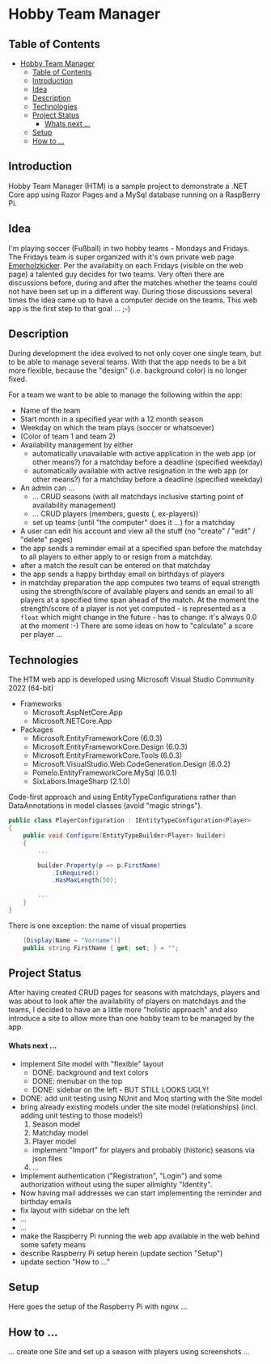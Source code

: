 # Hobby Team Manager

## Table of Contents
- [Hobby Team Manager](#hobby-team-manager)
  - [Table of Contents](#table-of-contents)
  - [Introduction](#introduction)
  - [Idea](#idea)
  - [Description](#description)
  - [Technologies](#technologies)
  - [Project Status](#project-status)
      - [Whats next ...](#whats-next-)
  - [Setup](#setup)
  - [How to ...](#how-to-)

## Introduction
Hobby Team Manager (HTM) is a sample project to demonstrate a .NET Core app using Razor Pages and a MySql database running on a RaspBerry Pi.

## Idea
I'm playing soccer (Fußball) in two hobby teams - Mondays and Fridays. The Fridays team is super organized with it's own private web page [Emerholzkicker](https://www.emerholzkicker.de/). Per the availabilty on each Fridays (visible on the web page) a talented guy decides for two teams. Very often there are discussions before, during and after the matches whether the teams could not have been set up in a different way. During those discussions several times the idea came up to have a computer decide on the teams. This web app is the first step to that goal ... ;-)

## Description
During development the idea evolved to not only cover one single team, but to be able to manage several teams. With that the app needs to be a bit more flexible, because the "design" (i.e. background color) is no longer fixed.

For a team we want to be able to manage the following within the app:
* Name of the team
* Start month in a specified year with a 12 month season
* Weekday on which the team plays (soccer or whatsoever)
* (Color of team 1 and team 2)
* Availability management by either
  * automatically unavailable with active application in the web app (or other means?) for a matchday before a deadline (specified weekday)
  * automatically available with active resignation in the web app (or other means?) for a matchday before a deadline (specified weekday)
* An admin can ...
  * ... CRUD seasons (with all matchdays inclusive starting point of availability management)
  * ... CRUD players (members, guests (, ex-players))
  * set up teams (until "the computer" does it ...) for a matchday
* A user can edit his account and view all the stuff (no "create" / "edit" / "delete" pages)
* the app sends a reminder email at a specified span before the matchday to all players to either apply to or resign from a matchday.
* after a match the result can be entered on that matchday
* the app sends a happy birthday email on birthdays of players
* in matchday preparation the app computes two teams of equal strength using the strength/score of available players and sends an email to all players at a specified time span ahead of the match. At the moment the strength/score of a player is not yet computed - is represented as a `float` which might change in the future - has to change: it's always 0.0 at the moment :-) There are some ideas on how to "calculate" a score per player ...

## Technologies
The HTM web app is developed using Microsoft Visual Studio Community 2022 (64-bit)
* Frameworks
  * Microsoft.AspNetCore.App
  * Microsoft.NETCore.App
* Packages
  * Microsoft.EntityFrameworkCore (6.0.3)
  * Microsoft.EntityFrameworkCore.Design (6.0.3)
  * Microsoft.EntityFrameworkCore.Tools (6.0.3)
  * Microsoft.VisualStudio.Web.CodeGeneration.Design (6.0.2)
  * Pomelo.EntityFrameworkCore.MySql (6.0.1)
  * SixLabors.ImageSharp (2.1.0)

Code-first approach and using EntityTypeConfigurations rather than DataAnnotations in model classes (avoid "magic strings").
```C#
public class PlayerConfiguration : IEntityTypeConfiguration<Player>
{
    public void Configure(EntityTypeBuilder<Player> builder)
    {
        ...

        builder.Property(p => p.FirstName)
            .IsRequired()
            .HasMaxLength(50);

        ...
    }
}
```
There is one exception: the name of visual properties
```C#
    [Display(Name = "Vorname")]
    public string FirstName { get; set; } = "";
```

## Project Status
After having created CRUD pages for seasons with matchdays, players and was about to look after the availability of players on matchdays and the teams, I decided to have an a little more "holistic approach" and also introduce a site to allow more than one hobby team to be managed by the app.
#### Whats next ...
* implement Site model with "flexible" layout
  * DONE: background and text colors
  * DONE: menubar on the top
  * DONE: sidebar on the left - BUT STILL LOOKS UGLY!
* DONE: add unit testing using NUnit and Moq starting with the Site model
* bring already existing models under the site model (relationships) (incl. adding unit testing to those models!)
  1. Season model
  2. Matchday model
  3. Player model
    * implement "Import" for players and probably (historic) seasons via json files
  4. ...
* Implement authentication ("Registration", "Login") and some authorization without using the super allmighty "Identity".
* Now having mail addresses we can start implementing the reminder and birthday emails
* fix layout with sidebar on the left
* ...
* ...
* make the Raspberry Pi running the web app available in the web behind some safety means
* describe Raspberry Pi setup herein (update section "Setup")
* update section "How to ..."

## Setup
Here goes the setup of the Raspberry Pi with nginx ...

## How to ...
... create one Site and set up a season with players using screenshots ...
